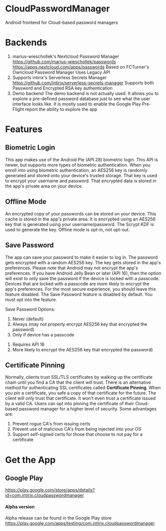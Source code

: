 # CloudPasswordManager

Android frontend for Cloud-based password managers

Backends
========

1. marius-wieschollek's Nextcloud Password Manager
   https://github.com/marius-wieschollek/passwords
   https://apps.nextcloud.com/apps/passwords
   Based on FCTurner's Owncloud Password Manager
   Uses Legacy API
2. Supports intirix's Serverless Secrets Manager
   https://github.com/intirix/serverless-secrets-manager
   Supports both Password and Encrypted RSA key authentication
3. Demo backend
   The demo backend is not actually used.  It allows you to explore a pre-defined
   password database just to see what the user interface looks like.  It is mostly
   used to enable the Google Play Pre-Flight report the ability to explore the app

Features
========

Biometric Login
---------------

This app makes use of the Android Pie (API 28) biometric login.  This API is newer,
but supports more types of biometric authentication.  When you enroll into using
biometric authentication, an AES256 key is randomly generated and stored onto
your device's trusted storage.  That key is used to encrypt your username and password.
That encrypted data is stored in the app's private area on your device.

Offline Mode
------------

An encrypted copy of your passwords can be stored on your device.  This cache
is stored in the app's private area.  It is encrypted using an AES256 key
that is generated using your username/password.  The Scrypt KDF is used to
generate the key.  Offline mode is opt-in, not opt-out.

Save Password
-------------

The app can save your password to make it easier to log in.  The password gets
encrypted with a random AES256 key.  The key gets stored in the app's preferences.
Please note that Android may not encrypt the app's preferences.  If you have Android
Jelly Bean or later (API 16), then the option will exist to only save the password
if the device is locked with a passcode.  Devices that are locked with a passcode
are more likely to encrypt the app's preferences.  For the most secure experience,
you should leave this feature disabled.
The Save Password feature is disabled by default.  You must opt into the feature.

Save Password Options:

1) Never (default)
2) Always (may not properly encrypt AES256 key that encrypted the password)
3) Only if device has a passcode
  1. Requires API 16
  2. More likely to encrypt the AES256 key that encrypted the password)

Certificate Pinning
------------

Normally, clients trust SSL/TLS certificates by walking up the certificate chain
until you find a CA that the client will trust.  There is an alternative method
for authenticating SSL certificates called **Certificate Pinning**.  When you *pin*
a certificate, you safe a copy of that certificate for the future.  The client
will only trust that certificate.  It won't even trust a certificate issued by
a valid CA.  Users can opt into pinning the certificate of their Cloud-based
password manager for a higher level of security.  Some advantages are:

1. Prevent rogue CA's from issuing certs
2. Prevent use of malicious CA's from being injected into your OS
3. Support self-signed certs for those that choose to not pay for a certificate

Get the App
===========

Google Play
-----------

https://play.google.com/store/apps/details?id=com.intirix.cloudpasswordmanager

#### Alpha version
Alpha release can be found in the Google Play store
https://play.google.com/apps/testing/com.intirix.cloudpasswordmanager